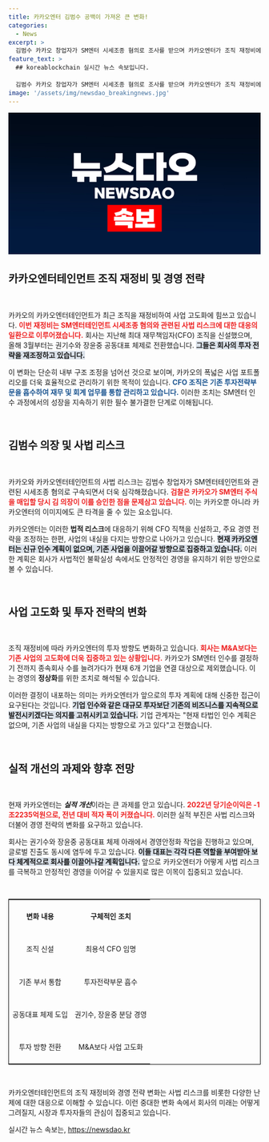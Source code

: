```yaml
---
title: 카카오엔터 김범수 공백이 가져온 큰 변화!
categories:
  - News
excerpt: >
  김범수 카카오 창업자가 SM엔터 시세조종 혐의로 조사를 받으며 카카오엔터가 조직 재정비에 나섰습니다. 사법 리스크에 대비해 투자 전략을 조정하고, 기존 사업 고도화에 집중하는 모습을 보이고 있습니다. 새로운 CEO 체제 아래 카카오는 향후 어떻게 나아갈까요?
feature_text: >
  ## koreablockchain 실시간 뉴스 속보입니다.

  김범수 카카오 창업자가 SM엔터 시세조종 혐의로 조사를 받으며 카카오엔터가 조직 재정비에 나섰습니다. 사법 리스크에 대비해 투자 전략을 조정하고, 기존 사업 고도화에 집중하는 모습을 보이고 있습니다. 새로운 CEO 체제 아래 카카오는 향후 어떻게 나아갈까요?
image: '/assets/img/newsdao_breakingnews.jpg'
---
```


<p><img src="/assets/img/newsdao_breakingnews.jpg" alt="koreablockchain 속보" /></p>

<h2 data-ke-size="size26">카카오엔터테인먼트 조직 재정비 및 경영 전략</h2>

<p data-ke-size="size16">&nbsp;</p>

<p>카카오의 카카오엔터테인먼트가 최근 조직을 재정비하여 사업 고도화에 힘쓰고 있습니다. <b><span style="color: #ee2323;">이번 재정비는 SM엔터테인먼트 시세조종 혐의와 관련된 사법 리스크에 대한 대응의 일환으로 이루어졌습니다.</span></b> 회사는 지난해 최대 재무책임자(CFO) 조직을 신설했으며, 올해 3월부터는 권기수와 장윤중 공동대표 체제로 전환했습니다. <b><span style="background-color: #21538527;">그들은 회사의 <strong>투자 전략</strong>을 재조정하고 있습니다.</span></b></p>

<p>이 변화는 단순히 내부 구조 조정을 넘어선 것으로 보이며, 카카오의 폭넓은 사업 포트폴리오를 더욱 효율적으로 관리하기 위한 목적이 있습니다. <b><span style="color: #1a5490;">CFO 조직은 기존 투자전략부문을 흡수하여 재무 및 회계 업무를 통합 관리하고 있습니다.</span></b> 이러한 조치는 SM엔터 인수 과정에서의 성장을 지속하기 위한 필수 불가결한 단계로 이해됩니다.</p>

<p data-ke-size="size16">&nbsp;</p>

<h2 data-ke-size="size26">김범수 의장 및 사법 리스크</h2>

<p data-ke-size="size16">&nbsp;</p>

<p>카카오와 카카오엔터테인먼트의 사법 리스크는 김범수 창업자가 SM엔터테인먼트와 관련된 시세조종 혐의로 구속되면서 더욱 심각해졌습니다. <b><span style="color: #ee2323;">검찰은 카카오가 SM엔터 주식을 매입할 당시 김 의장이 이를 승인한 점을 문제삼고 있습니다.</span></b> 이는 카카오뿐 아니라 카카오엔터의 이미지에도 큰 타격을 줄 수 있는 요소입니다.</p>

<p>카카오엔터는 이러한 <strong>법적 리스크</strong>에 대응하기 위해 CFO 직책을 신설하고, 주요 경영 전략을 조정하는 한편, 사업의 내실을 다지는 방향으로 나아가고 있습니다. <b><span style="background-color: #21538527;">현재 카카오엔터는 신규 인수 계획이 없으며, 기존 사업을 이끌어갈 방향으로 집중하고 있습니다.</span></b> 이러한 계획은 회사가 사법적인 불확실성 속에서도 안정적인 경영을 유지하기 위한 방안으로 볼 수 있습니다.</p>

<p data-ke-size="size16">&nbsp;</p>

<h2 data-ke-size="size26">사업 고도화 및 투자 전략의 변화</h2>

<p data-ke-size="size16">&nbsp;</p>

<p>조직 재정비에 따라 카카오엔터의 투자 방향도 변화하고 있습니다. <b><span style="color: #ee2323;">회사는 M&amp;A보다는 기존 사업의 고도화에 더욱 집중하고 있는 상황입니다.</span></b> 카카오가 SM엔터 인수를 결정하기 전까지 종속회사 수를 늘려가다가 현재 6개 기업을 연결 대상으로 제외했습니다. 이는 경영의 <strong>정상화</strong>를 위한 조치로 해석될 수 있습니다.</p>

<p>이러한 결정이 내포하는 의미는 카카오엔터가 앞으로의 투자 계획에 대해 신중한 접근이 요구된다는 것입니다. <b><span style="background-color: #21538527;">기업 인수와 같은 대규모 투자보단 기존의 비즈니스를 지속적으로 발전시키겠다는 의지를 고취시키고 있습니다.</span></b> 기업 관계자는 "현재 타법인 인수 계획은 없으며, 기존 사업의 내실을 다지는 방향으로 가고 있다"고 전했습니다.</p>

<p data-ke-size="size16">&nbsp;</p>

<h2 data-ke-size="size26">실적 개선의 과제와 향후 전망</h2>

<p data-ke-size="size16">&nbsp;</p>

<p>현재 카카오엔터는 <strong><em>실적 개선</em></strong>이라는 큰 과제를 안고 있습니다. <b><span style="color: #ee2323;">2022년 당기순이익은 -1조2235억원으로, 전년 대비 적자 폭이 커졌습니다.</span></b> 이러한 실적 부진은 사법 리스크와 더불어 경영 전략의 변화를 요구하고 있습니다. </p>

<p>회사는 권기수와 장윤중 공동대표 체제 아래에서 경영안정화 작업을 진행하고 있으며, 글로벌 진출도 동시에 염두에 두고 있습니다. <b><span style="background-color: #21538527;">이들 대표는 각각 다른 역할을 부여받아 보다 체계적으로 회사를 이끌어나갈 계획입니다.</span></b> 앞으로 카카오엔터가 어떻게 사법 리스크를 극복하고 안정적인 경영을 이어갈 수 있을지로 많은 이목이 집중되고 있습니다.</p>

<p data-ke-size="size16">&nbsp;</p>

<table style="width: 100%; border: 1px solid #000;">
    <tr>
        <td style="text-align: center; height: 60px;"><b>변화 내용</b></td>
        <td style="text-align: center; height: 60px;"><b>구체적인 조치</b></td>
    </tr>
    <tr>
        <td style="text-align: center; height: 60px;">조직 신설</td>
        <td style="text-align: center; height: 60px;">최용석 CFO 임명</td>
    </tr>
    <tr>
        <td style="text-align: center; height: 60px;">기존 부서 통합</td>
        <td style="text-align: center; height: 60px;">투자전략부문 흡수</td>
    </tr>
    <tr>
        <td style="text-align: center; height: 60px;">공동대표 체제 도입</td>
        <td style="text-align: center; height: 60px;">권기수, 장윤중 분담 경영</td>
    </tr>
    <tr>
        <td style="text-align: center; height: 60px;">투자 방향 전환</td>
        <td style="text-align: center; height: 60px;">M&A보다 사업 고도화</td>
    </tr>
</table>

<p data-ke-size="size16">&nbsp;</p>

<p>카카오엔터테인먼트의 조직 재정비와 경영 전략 변화는 사법 리스크를 비롯한 다양한 난제에 대한 대응으로 이해할 수 있습니다. 이런 중대한 변화 속에서 회사의 미래는 어떻게 그려질지, 시장과 투자자들의 관심이 집중되고 있습니다.</p>
실시간 뉴스 속보는, <a href="https://newsdao.kr" rel="dofollow">https://newsdao.kr</a>


